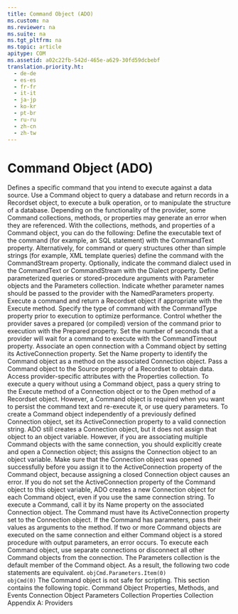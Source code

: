 ```yaml
---
title: Command Object (ADO)
ms.custom: na
ms.reviewer: na
ms.suite: na
ms.tgt_pltfrm: na
ms.topic: article
apitype: COM
ms.assetid: a02c22fb-542d-465e-a629-30fd59dcbebf
translation.priority.ht: 
  - de-de
  - es-es
  - fr-fr
  - it-it
  - ja-jp
  - ko-kr
  - pt-br
  - ru-ru
  - zh-cn
  - zh-tw
---
```

# Command Object (ADO)
<?xml version="1.0" encoding="utf-8"?>
<developerReferenceWithoutSyntaxDocument xmlns="http://ddue.schemas.microsoft.com/authoring/2003/5" xmlns:xlink="http://www.w3.org/1999/xlink" xmlns:xsi="http://www.w3.org/2001/XMLSchema-instance" xsi:schemaLocation="http://ddue.schemas.microsoft.com/authoring/2003/5 http://dduestorage.blob.core.windows.net/ddueschema/developer.xsd">
  <introduction>
    <para>Defines a specific command that you intend to execute against a data source.</para>
  </introduction>
  <languageReferenceRemarks>
    <content>
      <para>Use a <legacyBold>Command</legacyBold> object to query a database and return records in a <legacyLink xlink:href="ede1415f-c3df-4cc5-a05b-2576b2b84b60">Recordset</legacyLink> object, to execute a bulk operation, or to manipulate the structure of a database. Depending on the functionality of the provider, some <legacyBold>Command</legacyBold> collections, methods, or properties may generate an error when they are referenced.</para>
      <para>With the collections, methods, and properties of a <legacyBold>Command</legacyBold> object, you can do the following:  </para>
      <list class="bullet">
        <listItem>
          <para>Define the executable text of the command (for example, an SQL statement) with the <legacyLink xlink:href="4dd7e82a-8da5-4a4e-b439-11a29286fa0e">CommandText</legacyLink> property. Alternatively, for command or query structures other than simple strings (for example, XML template queries) define the command with the <legacyLink xlink:href="f78f61b6-87e0-48dc-961e-83d0e20da58e">CommandStream</legacyLink> property.</para>
        </listItem>
        <listItem>
          <para>Optionally, indicate the command dialect used in the <legacyBold>CommandText</legacyBold> or <legacyBold>CommandStream</legacyBold> with the <legacyLink xlink:href="329c3a71-ba88-4009-b04f-2f52195a5957">Dialect</legacyLink> property.</para>
        </listItem>
        <listItem>
          <para>Define parameterized queries or stored-procedure arguments with <legacyLink xlink:href="e010e794-7f0f-4026-8b5b-37328e437d63">Parameter</legacyLink> objects and the <legacyLink xlink:href="497cae10-3913-422a-9753-dcbb0a639b1b">Parameters</legacyLink> collection.</para>
        </listItem>
        <listItem>
          <para>Indicate whether parameter names should be passed to the provider with the <legacyLink xlink:href="42409387-026c-435f-a9b1-bf4167095875">NamedParameters</legacyLink> property.</para>
        </listItem>
        <listItem>
          <para>Execute a command and return a <legacyBold>Recordset</legacyBold> object if appropriate with the <legacyLink xlink:href="f84a5ff3-0528-4ad7-9bea-9a15103378dd">Execute</legacyLink> method.</para>
        </listItem>
        <listItem>
          <para>Specify the type of command with the <legacyLink xlink:href="ca44809c-8647-48b6-a7fb-0be70a02f53e">CommandType</legacyLink> property prior to execution to optimize performance.</para>
        </listItem>
        <listItem>
          <para>Control whether the provider saves a prepared (or compiled) version of the command prior to execution with the <legacyLink xlink:href="11ca8825-765e-4bb4-a6ce-3f6564ad8755">Prepared</legacyLink> property.</para>
        </listItem>
        <listItem>
          <para>Set the number of seconds that a provider will wait for a command to execute with the <legacyLink xlink:href="c611f857-d6b0-4dca-8925-f4a02e769eb0">CommandTimeout</legacyLink> property.</para>
        </listItem>
        <listItem>
          <para>Associate an open connection with a <legacyBold>Command</legacyBold> object by setting its <legacyLink xlink:href="52d0a96c-14fb-4ad9-b004-4d821bc0a6db">ActiveConnection</legacyLink> property.</para>
        </listItem>
        <listItem>
          <para>Set the <legacyLink xlink:href="cfd0e29c-8310-44ab-85c3-5761184b865d">Name</legacyLink> property to identify the <legacyBold>Command</legacyBold> object as a method on the associated <legacyLink xlink:href="ef6b1824-5b12-43db-89d7-8f3d13896d4d">Connection</legacyLink> object.</para>
        </listItem>
        <listItem>
          <para>Pass a <legacyBold>Command</legacyBold> object to the <legacyLink xlink:href="a05ba2c9-2821-4343-8607-4de9b764ec91">Source</legacyLink> property of a <legacyBold>Recordset</legacyBold> to obtain data.</para>
        </listItem>
        <listItem>
          <para>Access provider-specific attributes with the <legacyLink xlink:href="1d539aa8-ce0d-4418-ab03-8d0a3c1e9d82">Properties</legacyLink> collection.</para>
        </listItem>
      </list>
      <alert class="note">
        <para>To execute a query without using a <legacyBold>Command</legacyBold> object, pass a query string to the <legacyLink xlink:href="03c69320-96b2-4d85-8d49-a13b13e31578">Execute</legacyLink> method of a <legacyBold>Connection</legacyBold> object or to the <legacyLink xlink:href="3236749c-4b71-4235-89e2-ccdfaaa9319d">Open</legacyLink> method of a <legacyBold>Recordset</legacyBold> object. However, a <legacyBold>Command</legacyBold> object is required when you want to persist the command text and re-execute it, or use query parameters.</para>
      </alert>
      <para>To create a <legacyBold>Command</legacyBold> object independently of a previously defined <legacyBold>Connection</legacyBold> object, set its <legacyBold>ActiveConnection</legacyBold> property to a valid connection string. ADO still creates a <legacyBold>Connection</legacyBold> object, but it does not assign that object to an object variable. However, if you are associating multiple <legacyBold>Command</legacyBold> objects with the same connection, you should explicitly create and open a <legacyBold>Connection</legacyBold> object; this assigns the <legacyBold>Connection</legacyBold> object to an object variable. Make sure that the <legacyBold>Connection</legacyBold> object was opened successfully before you assign it to the <legacyBold>ActiveConnection</legacyBold> property of the <legacyBold>Command</legacyBold> object, because assigning a closed <legacyBold>Connection</legacyBold> object causes an error. If you do not set the <legacyBold>ActiveConnection</legacyBold> property of the <legacyBold>Command</legacyBold> object to this object variable, ADO creates a new <legacyBold>Connection</legacyBold> object for each <legacyBold>Command</legacyBold> object, even if you use the same connection string.</para>
      <para>To execute a <legacyBold>Command</legacyBold>, call it by its <legacyLink xlink:href="cfd0e29c-8310-44ab-85c3-5761184b865d">Name</legacyLink> property on the associated <legacyBold>Connection</legacyBold> object. The <legacyBold>Command</legacyBold> must have its <legacyBold>ActiveConnection</legacyBold> property set to the <legacyBold>Connection</legacyBold> object. If the <legacyBold>Command</legacyBold> has parameters, pass their values as arguments to the method.</para>
      <para>If two or more <legacyBold>Command</legacyBold> objects are executed on the same connection and either <legacyBold>Command</legacyBold> object is a stored procedure with output parameters, an error occurs. To execute each <legacyBold>Command</legacyBold> object, use separate connections or disconnect all other <legacyBold>Command</legacyBold> objects from the connection.</para>
      <para>The <legacyBold>Parameters</legacyBold> collection is the default member of the <legacyBold>Command</legacyBold> object. As a result, the following two code statements are equivalent.</para>
      <code>objCmd.Parameters.Item(0)
objCmd(0)</code>
      <list class="bullet">
        <listItem>
          <para>The <legacyBold>Command</legacyBold> object is not safe for scripting.</para>
        </listItem>
      </list>
      <para>This section contains the following topic.  </para>
      <list class="bullet">
        <listItem>
          <para>
            <legacyLink xlink:href="0389f21c-06da-4090-9da1-28d912f888d7">Command Object Properties, Methods, and Events</legacyLink>           </para>
        </listItem>
      </list>
    </content>
  </languageReferenceRemarks>
  <relatedTopics>
<link xlink:href="ef6b1824-5b12-43db-89d7-8f3d13896d4d">Connection Object</link>
<link xlink:href="497cae10-3913-422a-9753-dcbb0a639b1b">Parameters Collection</link>
<link xlink:href="1d539aa8-ce0d-4418-ab03-8d0a3c1e9d82">Properties Collection</link>
<link xlink:href="e2581b47-b11e-4e1e-b96c-d39c77c5b48a">Appendix A: Providers</link>
</relatedTopics>
</developerReferenceWithoutSyntaxDocument>